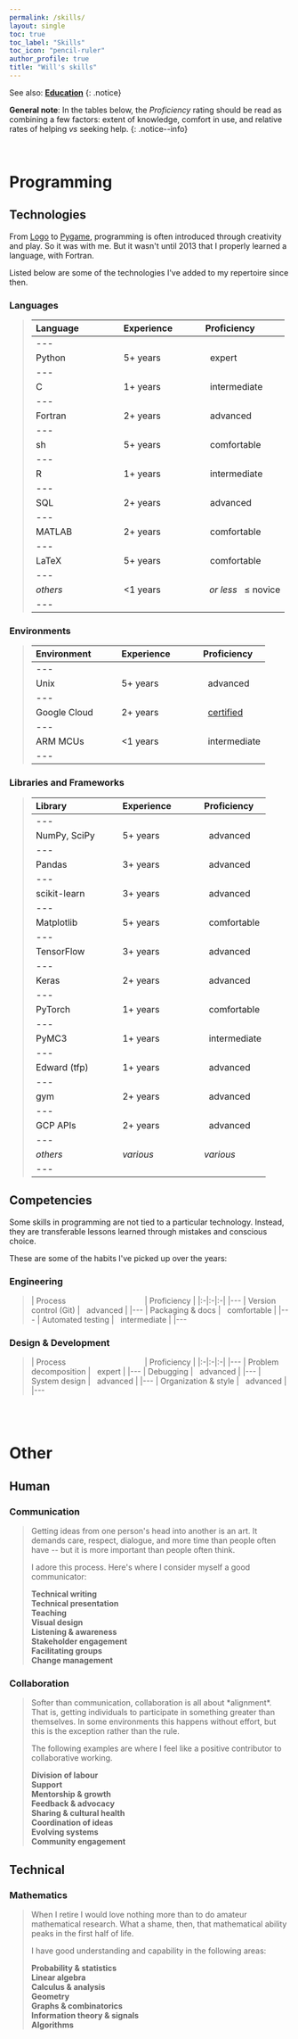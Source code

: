 ```yaml
---
permalink: /skills/
layout: single
toc: true
toc_label: "Skills"
toc_icon: "pencil-ruler"
author_profile: true
title: "Will's skills"
---
```


See also: [**Education**](/education/)
{: .notice}

**General note**: In the tables below, the *Proficiency* rating should be read as combining a few factors: extent of knowledge, comfort in use, and relative rates of helping *vs* seeking help.
{: .notice--info}

<br>

# Programming
## Technologies

From [Logo](https://en.wikipedia.org/wiki/Turtle_graphics) to [Pygame](https://en.wikipedia.org/wiki/Pygame), programming is often introduced through creativity and play. So it was with me. But it wasn't until 2013 that I properly learned a language, with Fortran.

Listed below are some of the technologies I've added to my repertoire since then.

### Languages
<blockquote class="trimb">

| Language&nbsp;&nbsp;&nbsp;&nbsp;&nbsp;&nbsp;&nbsp;&nbsp;&nbsp;&nbsp;&nbsp;&nbsp;&nbsp;&nbsp;&nbsp; | Experience&nbsp;&nbsp;&nbsp;&nbsp;&nbsp;&nbsp;&nbsp;&nbsp;&nbsp;&nbsp; | Proficiency |
|:-|:-|:-|
|---
| Python | 5+ years | <i class="fas fa-star" style="color: #0092ca;"></i><i class="fas fa-star" style="color: #0092ca;"></i><i class="fas fa-star" style="color: #0092ca;"></i><i class="fas fa-star" style="color: #0092ca;"></i><i class="fas fa-star" style="color: #0092ca;"></i>&nbsp;&nbsp;expert |
|---
| C | 1+ years | <i class="fas fa-star" style="color: #0092ca;"></i><i class="fas fa-star" style="color: #0092ca;"></i><i class="fas fa-star" style="color: #0092ca;"></i><i class="far fa-star" style="color: #0092ca;"></i><i class="far fa-star" style="color: #0092ca;"></i>&nbsp;&nbsp;intermediate |
|---
| Fortran | 2+ years | <i class="fas fa-star" style="color: #0092ca;"></i><i class="fas fa-star" style="color: #0092ca;"></i><i class="fas fa-star" style="color: #0092ca;"></i><i class="fas fa-star" style="color: #0092ca;"></i><i class="far fa-star" style="color: #0092ca;"></i>&nbsp;&nbsp;advanced |
|---
| sh | 5+ years | <i class="fas fa-star" style="color: #0092ca;"></i><i class="fas fa-star" style="color: #0092ca;"></i><i class="fas fa-star" style="color: #0092ca;"></i><i class="fas fa-star-half-alt" style="color: #0092ca;"></i><i class="far fa-star" style="color: #0092ca;"></i>&nbsp;&nbsp;comfortable |
|---
| R | 1+ years | <i class="fas fa-star" style="color: #0092ca;"></i><i class="fas fa-star" style="color: #0092ca;"></i><i class="fas fa-star-half-alt" style="color: #0092ca;"></i><i class="far fa-star" style="color: #0092ca;"></i><i class="far fa-star" style="color: #0092ca;"></i>&nbsp;&nbsp;intermediate |
|---
| SQL | 2+ years | <i class="fas fa-star" style="color: #0092ca;"></i><i class="fas fa-star" style="color: #0092ca;"></i><i class="fas fa-star" style="color: #0092ca;"></i><i class="fas fa-star" style="color: #0092ca;"></i><i class="fas fa-star-half-alt" style="color: #0092ca;"></i>&nbsp;&nbsp;advanced |
|---
| MATLAB | 2+ years | <i class="fas fa-star" style="color: #0092ca;"></i><i class="fas fa-star" style="color: #0092ca;"></i><i class="fas fa-star" style="color: #0092ca;"></i><i class="fas fa-star-half-alt" style="color: #0092ca;"></i><i class="far fa-star" style="color: #0092ca;"></i>&nbsp;&nbsp;comfortable |
|---
| LaTeX | 5+ years | <i class="fas fa-star" style="color: #0092ca;"></i><i class="fas fa-star" style="color: #0092ca;"></i><i class="fas fa-star" style="color: #0092ca;"></i><i class="fas fa-star-half-alt" style="color: #0092ca;"></i><i class="far fa-star" style="color: #0092ca;"></i>&nbsp;&nbsp;comfortable |
|---
| *others* | <1 years | <i class="fas fa-star" style="color: #0092ca;"></i><i class="fas fa-star" style="color: #0092ca;"></i> &#8239; *or less* &nbsp; ≤ novice |
|---

</blockquote>


### Environments
<blockquote class="trimb">

| Environment&nbsp;&nbsp;&nbsp;&nbsp;&nbsp;&nbsp;&nbsp;&nbsp;&nbsp; | Experience&nbsp;&nbsp;&nbsp;&nbsp;&nbsp;&nbsp;&nbsp;&nbsp;&nbsp;&nbsp; | Proficiency |
|:-|:-|:-|
|---
| Unix | 5+ years | <i class="fas fa-star" style="color: #0092ca;"></i><i class="fas fa-star" style="color: #0092ca;"></i><i class="fas fa-star" style="color: #0092ca;"></i><i class="fas fa-star" style="color: #0092ca;"></i><i class="fas fa-star-half-alt" style="color: #0092ca;"></i>&nbsp;&nbsp;advanced |
|---
| Google Cloud | 2+ years | <i class="fas fa-star" style="color: #0092ca;"></i><i class="fas fa-star" style="color: #0092ca;"></i><i class="fas fa-star" style="color: #0092ca;"></i><i class="fas fa-star" style="color: #0092ca;"></i><i class="far fa-star" style="color: #0092ca;"></i>&nbsp;&nbsp;[certified](https://cloud.google.com/certification/data-engineer) |
|---
| ARM MCUs | <1 years | <i class="fas fa-star" style="color: #0092ca;"></i><i class="fas fa-star" style="color: #0092ca;"></i><i class="fas fa-star-half-alt" style="color: #0092ca;"></i><i class="far fa-star" style="color: #0092ca;"></i><i class="far fa-star" style="color: #0092ca;"></i>&nbsp;&nbsp;intermediate |
|---

</blockquote>


### Libraries and Frameworks
<blockquote class="trimb">

| Library&nbsp;&nbsp;&nbsp;&nbsp;&nbsp;&nbsp;&nbsp;&nbsp;&nbsp;&nbsp;&nbsp;&nbsp;&nbsp;&nbsp;&nbsp;&nbsp;&nbsp;&nbsp;&nbsp;&#8239; | Experience&nbsp;&nbsp;&nbsp;&nbsp;&nbsp;&nbsp;&nbsp;&nbsp;&nbsp;&nbsp; | Proficiency |
|:-|:-|:-|
|---
| NumPy, SciPy | 5+ years | <i class="fas fa-star" style="color: #0092ca;"></i><i class="fas fa-star" style="color: #0092ca;"></i><i class="fas fa-star" style="color: #0092ca;"></i><i class="fas fa-star" style="color: #0092ca;"></i><i class="fas fa-star-half-alt" style="color: #0092ca;"></i>&nbsp;&nbsp;advanced |
|---
| Pandas | 3+ years | <i class="fas fa-star" style="color: #0092ca;"></i><i class="fas fa-star" style="color: #0092ca;"></i><i class="fas fa-star" style="color: #0092ca;"></i><i class="fas fa-star" style="color: #0092ca;"></i><i class="fas fa-star-half-alt" style="color: #0092ca;"></i>&nbsp;&nbsp;advanced |
|---
| scikit-learn | 3+ years | <i class="fas fa-star" style="color: #0092ca;"></i><i class="fas fa-star" style="color: #0092ca;"></i><i class="fas fa-star" style="color: #0092ca;"></i><i class="fas fa-star" style="color: #0092ca;"></i><i class="far fa-star" style="color: #0092ca;"></i>&nbsp;&nbsp;advanced |
|---
| Matplotlib | 5+ years | <i class="fas fa-star" style="color: #0092ca;"></i><i class="fas fa-star" style="color: #0092ca;"></i><i class="fas fa-star" style="color: #0092ca;"></i><i class="fas fa-star-half-alt" style="color: #0092ca;"></i><i class="far fa-star" style="color: #0092ca;"></i>&nbsp;&nbsp;comfortable |
|---
| TensorFlow | 3+ years | <i class="fas fa-star" style="color: #0092ca;"></i><i class="fas fa-star" style="color: #0092ca;"></i><i class="fas fa-star" style="color: #0092ca;"></i><i class="fas fa-star" style="color: #0092ca;"></i><i class="fas fa-star-half-alt" style="color: #0092ca;"></i>&nbsp;&nbsp;advanced |
|---
| Keras | 2+ years | <i class="fas fa-star" style="color: #0092ca;"></i><i class="fas fa-star" style="color: #0092ca;"></i><i class="fas fa-star" style="color: #0092ca;"></i><i class="fas fa-star" style="color: #0092ca;"></i><i class="far fa-star" style="color: #0092ca;"></i>&nbsp;&nbsp;advanced |
|---
| PyTorch | 1+ years | <i class="fas fa-star" style="color: #0092ca;"></i><i class="fas fa-star" style="color: #0092ca;"></i><i class="fas fa-star" style="color: #0092ca;"></i><i class="fas fa-star-half-alt" style="color: #0092ca;"></i><i class="far fa-star" style="color: #0092ca;"></i>&nbsp;&nbsp;comfortable |
|---
| PyMC3 | 1+ years | <i class="fas fa-star" style="color: #0092ca;"></i><i class="fas fa-star" style="color: #0092ca;"></i><i class="fas fa-star" style="color: #0092ca;"></i><i class="far fa-star" style="color: #0092ca;"></i><i class="far fa-star" style="color: #0092ca;"></i>&nbsp;&nbsp;intermediate |
|---
| Edward (tfp) | 1+ years | <i class="fas fa-star" style="color: #0092ca;"></i><i class="fas fa-star" style="color: #0092ca;"></i><i class="fas fa-star" style="color: #0092ca;"></i><i class="fas fa-star" style="color: #0092ca;"></i><i class="far fa-star" style="color: #0092ca;"></i>&nbsp;&nbsp;advanced |
|---
| gym | 2+ years | <i class="fas fa-star" style="color: #0092ca;"></i><i class="fas fa-star" style="color: #0092ca;"></i><i class="fas fa-star" style="color: #0092ca;"></i><i class="fas fa-star" style="color: #0092ca;"></i><i class="fas fa-star-half-alt" style="color: #0092ca;"></i>&nbsp;&nbsp;advanced |
|---
| GCP APIs | 2+ years | <i class="fas fa-star" style="color: #0092ca;"></i><i class="fas fa-star" style="color: #0092ca;"></i><i class="fas fa-star" style="color: #0092ca;"></i><i class="fas fa-star" style="color: #0092ca;"></i><i class="far fa-star" style="color: #0092ca;"></i>&nbsp;&nbsp;advanced |
|---
| *others* | *various* | *various* |
|---

</blockquote>

## Competencies
Some skills in programming are not tied to a particular technology. Instead, they are transferable lessons learned through mistakes and conscious choice.

These are some of the habits I've picked up over the years:

### Engineering
<blockquote class="trimb">

| Process&nbsp;&nbsp;&nbsp;&nbsp;&nbsp;&nbsp;&nbsp;&nbsp;&nbsp;&nbsp;&nbsp;&nbsp;&nbsp;&nbsp;&nbsp;&nbsp;&nbsp;&nbsp;&nbsp;&nbsp;&nbsp;&nbsp;&nbsp;&nbsp;&nbsp;&nbsp;&nbsp;&nbsp;&nbsp;&nbsp;&nbsp;&nbsp;&nbsp;&nbsp;&nbsp; | Proficiency |
|:-|:-|:-|
|---
| Version control (Git) | <i class="fas fa-star" style="color: #0092ca;"></i><i class="fas fa-star" style="color: #0092ca;"></i><i class="fas fa-star" style="color: #0092ca;"></i><i class="fas fa-star" style="color: #0092ca;"></i><i class="far fa-star" style="color: #0092ca;"></i>&nbsp;&nbsp;advanced |
|---
| Packaging & docs | <i class="fas fa-star" style="color: #0092ca;"></i><i class="fas fa-star" style="color: #0092ca;"></i><i class="fas fa-star" style="color: #0092ca;"></i><i class="fas fa-star-half-alt" style="color: #0092ca;"></i><i class="far fa-star" style="color: #0092ca;"></i>&nbsp;&nbsp;comfortable |
|---
| Automated testing | <i class="fas fa-star" style="color: #0092ca;"></i><i class="fas fa-star" style="color: #0092ca;"></i><i class="fas fa-star-half-alt" style="color: #0092ca;"></i><i class="far fa-star" style="color: #0092ca;"></i><i class="far fa-star" style="color: #0092ca;"></i>&nbsp;&nbsp;intermediate |
|---

</blockquote>

### Design & Development
<blockquote class="trimb">

| Process&nbsp;&nbsp;&nbsp;&nbsp;&nbsp;&nbsp;&nbsp;&nbsp;&nbsp;&nbsp;&nbsp;&nbsp;&nbsp;&nbsp;&nbsp;&nbsp;&nbsp;&nbsp;&nbsp;&nbsp;&nbsp;&nbsp;&nbsp;&nbsp;&nbsp;&nbsp;&nbsp;&nbsp;&nbsp;&nbsp;&nbsp;&nbsp;&nbsp;&nbsp;&nbsp; | Proficiency |
|:-|:-|:-|
|---
| Problem decomposition | <i class="fas fa-star" style="color: #0092ca;"></i><i class="fas fa-star" style="color: #0092ca;"></i><i class="fas fa-star" style="color: #0092ca;"></i><i class="fas fa-star" style="color: #0092ca;"></i><i class="fas fa-star" style="color: #0092ca;"></i>&nbsp;&nbsp;expert |
|---
| Debugging | <i class="fas fa-star" style="color: #0092ca;"></i><i class="fas fa-star" style="color: #0092ca;"></i><i class="fas fa-star" style="color: #0092ca;"></i><i class="fas fa-star" style="color: #0092ca;"></i><i class="fas fa-star-half-alt" style="color: #0092ca;"></i>&nbsp;&nbsp;advanced |
|---
| System design | <i class="fas fa-star" style="color: #0092ca;"></i><i class="fas fa-star" style="color: #0092ca;"></i><i class="fas fa-star" style="color: #0092ca;"></i><i class="fas fa-star" style="color: #0092ca;"></i><i class="far fa-star" style="color: #0092ca;"></i>&nbsp;&nbsp;advanced |
|---
| Organization & style | <i class="fas fa-star" style="color: #0092ca;"></i><i class="fas fa-star" style="color: #0092ca;"></i><i class="fas fa-star" style="color: #0092ca;"></i><i class="fas fa-star" style="color: #0092ca;"></i><i class="fas fa-star-half-alt" style="color: #0092ca;"></i>&nbsp;&nbsp;advanced |
|---

</blockquote>

<br><br>

# Other
## Human
### Communication
<blockquote class="trimb">
Getting ideas from one person's head into another is an art. It demands care, respect, dialogue, and more time than people often have -- but it is more important than people often think.

I adore this process. Here's where I consider myself a good communicator:

**Technical writing**  
**Technical presentation**  
**Teaching**  
**Visual design**  
**Listening & awareness**  
**Stakeholder engagement**  
**Facilitating groups**  
**Change management**  
</blockquote>


### Collaboration
<blockquote class="trimb">
Softer than communication, collaboration is all about *alignment*. That is, getting individuals to participate in something greater than themselves. In some environments this happens without effort, but this is the exception rather than the rule.

The following examples are where I feel like a positive contributor to collaborative working.

**Division of labour**  
**Support**  
**Mentorship & growth**  
**Feedback & advocacy**  
**Sharing & cultural health**  
**Coordination of ideas**  
**Evolving systems**  
**Community engagement**  
</blockquote>

## Technical

### Mathematics
<blockquote class="trimb">
When I retire I would love nothing more than to do amateur mathematical research. What a shame, then, that mathematical ability peaks in the first half of life.

I have good understanding and capability in the following areas:

**Probability & statistics**  
**Linear algebra**  
**Calculus & analysis**  
**Geometry**  
**Graphs & combinatorics**  
**Information theory & signals**  
**Algorithms**
</blockquote>
